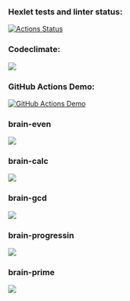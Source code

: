 ### Hexlet tests and linter status:
[![Actions Status](https://github.com/chebok/fullstack-javascript-project-lvl1/workflows/hexlet-check/badge.svg)](https://github.com/chebok/fullstack-javascript-project-lvl1/actions)
### Codeclimate:
<a href="https://codeclimate.com/github/chebok/fullstack-javascript-project-lvl1/maintainability"><img src="https://api.codeclimate.com/v1/badges/e317bb42a77f78bf6c76/maintainability" /></a>
### GitHub Actions Demo:
[![GitHub Actions Demo](https://github.com/chebok/fullstack-javascript-project-lvl1/actions/workflows/github-actions-demo.yml/badge.svg)](https://github.com/chebok/fullstack-javascript-project-lvl1/actions/workflows/github-actions-demo.yml)
### brain-even
<a href="https://asciinema.org/a/rv3YtqkJTUwlZ1J7qCv8XX91l" target="_blank"><img src="https://asciinema.org/a/rv3YtqkJTUwlZ1J7qCv8XX91l.svg" /></a>
### brain-calc
<a href="https://asciinema.org/a/U3VNX7JVHHCiwTdDfqNes9To6" target="_blank"><img src="https://asciinema.org/a/U3VNX7JVHHCiwTdDfqNes9To6.svg" /></a>
### brain-gcd
<a href="https://asciinema.org/a/UNjw15fWApc5bCpURIMcZvrDJ" target="_blank"><img src="https://asciinema.org/a/UNjw15fWApc5bCpURIMcZvrDJ.svg" /></a>
### brain-progressin
<a href="https://asciinema.org/a/bii2Gfolu7jyzt5rB4UupytNF" target="_blank"><img src="https://asciinema.org/a/bii2Gfolu7jyzt5rB4UupytNF.svg" /></a>
### brain-prime
<a href="https://asciinema.org/a/EBWdC4EVL2SBYL4KndxfFAlBR" target="_blank"><img src="https://asciinema.org/a/EBWdC4EVL2SBYL4KndxfFAlBR.svg" /></a>